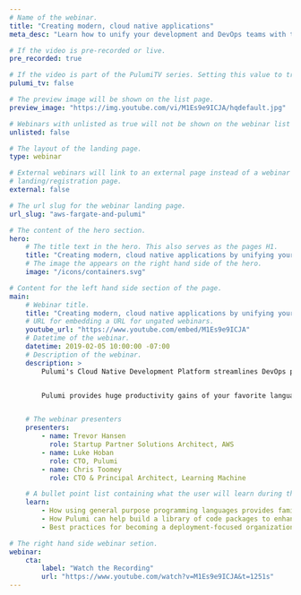 ```yaml
---
# Name of the webinar.
title: "Creating modern, cloud native applications"
meta_desc: "Learn how to unify your development and DevOps teams with the power of general purpose programming languages to create cloud-native applications."

# If the video is pre-recorded or live.
pre_recorded: true

# If the video is part of the PulumiTV series. Setting this value to true will list the video in the "PulumiTV" section.
pulumi_tv: false

# The preview image will be shown on the list page.
preview_image: "https://img.youtube.com/vi/M1Es9e9ICJA/hqdefault.jpg"

# Webinars with unlisted as true will not be shown on the webinar list
unlisted: false

# The layout of the landing page.
type: webinar

# External webinars will link to an external page instead of a webinar
# landing/registration page.
external: false

# The url slug for the webinar landing page.
url_slug: "aws-fargate-and-pulumi"

# The content of the hero section.
hero:
    # The title text in the hero. This also serves as the pages H1.
    title: "Creating modern, cloud native applications by unifying your DevOps teams"
    # The image the appears on the right hand side of the hero.
    image: "/icons/containers.svg"

# Content for the left hand side section of the page.
main:
    # Webinar title.
    title: "Creating modern, cloud native applications by unifying your DevOps teams"
    # URL for embedding a URL for ungated webinars.
    youtube_url: "https://www.youtube.com/embed/M1Es9e9ICJA"
    # Datetime of the webinar.
    datetime: 2019-02-05 10:00:00 -07:00
    # Description of the webinar.
    description: >
        Pulumi's Cloud Native Development Platform streamlines DevOps processes and the delivery of cloud native software. Pulumi unlocks the power of general-purpose programming languages to equip your organization with the tools necessary to quickly build and deploy containers on AWS.


        Pulumi provides huge productivity gains of your favorite language: from testability, to code completion, error checking, packaging, versioning, and IDE support.


    # The webinar presenters
    presenters:
        - name: Trevor Hansen
          role: Startup Partner Solutions Architect, AWS
        - name: Luke Hoban
          role: CTO, Pulumi
        - name: Chris Toomey
          role: CTO & Principal Architect, Learning Machine

    # A bullet point list containing what the user will learn during the webinar.
    learn:
        - How using general purpose programming languages provides familiar and powerful programming concepts
        - How Pulumi can help build a library of code packages to enhance efficiency
        - Best practices for becoming a deployment-focused organization

# The right hand side webinar setion.
webinar:
    cta:
        label: "Watch the Recording"
        url: "https://www.youtube.com/watch?v=M1Es9e9ICJA&t=1251s"
---
```

